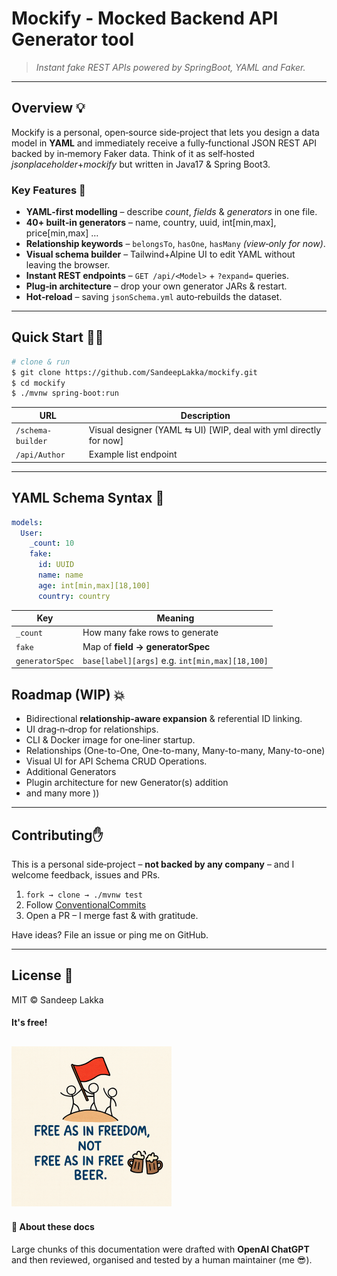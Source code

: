 # Mockify - Mocked Backend API Generator tool

> *Instant fake REST APIs powered by SpringBoot, YAML and Faker.*
>
---

## Overview 💡

Mockify is a personal, open‑source side‑project that lets you design a data model in **YAML** and immediately receive a
fully‑functional JSON REST API backed by in‑memory Faker data. Think of it as self‑hosted *jsonplaceholder*+*mockify*
but written in Java17 & Spring Boot3.

### Key Features 🔦

* **YAML‑first modelling** – describe *count*, *fields* & *generators* in one file.
* **40+ built‑in generators** – name, country, uuid, int\[min,max], price\[min,max] …
* **Relationship keywords** – `belongsTo`, `hasOne`, `hasMany` *(view‑only for now)*.
* **Visual schema builder** – Tailwind+Alpine UI to edit YAML without leaving the browser.
* **Instant REST endpoints** – `GET /api/<Model>` + `?expand=` queries.
* **Plug‑in architecture** – drop your own generator JARs & restart.
* **Hot‑reload** – saving `jsonSchema.yml` auto‑rebuilds the dataset.

---

## Quick Start 🤘🏼

```bash
# clone & run
$ git clone https://github.com/SandeepLakka/mockify.git
$ cd mockify
$ ./mvnw spring-boot:run
```

| URL                                | Description                 |
| ---------------------------------- | --------------------------- |
| `/schema-builder`                  | Visual designer (YAML ⇆ UI) [WIP, deal with yml directly for now] |
| `/api/Author`                      | Example list endpoint       |

---

## YAML Schema Syntax 🧾

```yaml
models:
  User:
    _count: 10
    fake:
      id: UUID
      name: name
      age: int[min,max][18,100]
      country: country
```

| Key             | Meaning                                         |
| --------------- | ----------------------------------------------- |
| `_count`        | How many fake rows to generate                  |
| `fake`          | Map of **field → generatorSpec**                |
| `generatorSpec` | `base[label][args]` e.g. `int[min,max][18,100]` |

## Roadmap (WIP) 💥

* Bidirectional **relationship‑aware expansion** & referential ID linking.
* UI drag‑n‑drop for relationships.
* CLI & Docker image for one‑liner startup.
* Relationships (One-to-One, One-to-many, Many-to-many, Many-to-one)
* Visual UI for API Schema CRUD Operations.
* Additional Generators
* Plugin architecture for new Generator(s) addition
* and many more ))

---

## Contributing✋

This is a personal side‑project – **not backed by any company** – and I welcome feedback, issues and PRs.

1. `fork → clone → ./mvnw test`
2. Follow [ConventionalCommits](https://www.conventionalcommits.org/)
3. Open a PR – I merge fast & with gratitude.

Have ideas? File an issue or ping me on GitHub.

---

## License 🔖

MIT © Sandeep Lakka

#### It's free!

![Free as in freedom not as free beer](assets/faif.png)
---

#### 🤖 About these docs

Large chunks of this documentation were drafted with **OpenAI ChatGPT** and then reviewed, organised and tested by a
human maintainer (me 😎).

